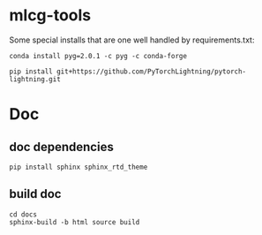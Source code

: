 # mlcg-tools

Some special installs that are one well handled by requirements.txt:

```
conda install pyg=2.0.1 -c pyg -c conda-forge

pip install git+https://github.com/PyTorchLightning/pytorch-lightning.git

```

# Doc

## doc dependencies

```
pip install sphinx sphinx_rtd_theme
```

## build doc

```
cd docs
sphinx-build -b html source build
```